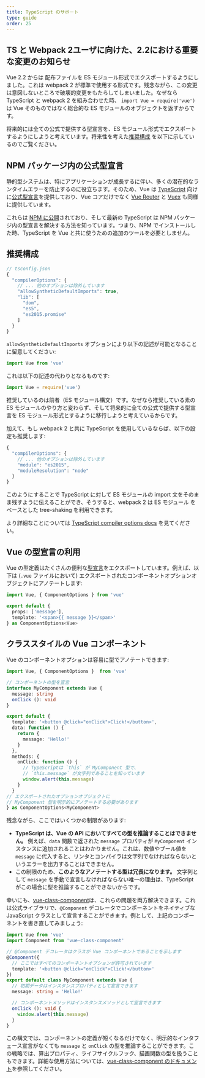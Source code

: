 ```yaml
---
title: TypeScript のサポート
type: guide
order: 25
---
```


## TS と Webpack 2ユーザに向けた、2.2における重要な変更のお知らせ

Vue 2.2 からは 配布ファイルを ES モジュール形式でエクスポートするようにしました。これは webpack 2 が標準で使用する形式です。残念ながら、この変更は意図しないところで破壊的変更をもたらしてしまいました。なぜなら TypeScript と webpack 2 を組み合わせた時、 `import Vue = require('vue')` は Vue そのものではなく総合的な ES モジュールのオブジェクトを返すからです。

将来的には全ての公式で提供する型宣言を、ES モジュール形式でエクスポートするようにしようと考えています。将来性を考えた[推奨構成](#推奨構成) を以下に示しているのでご覧ください。

## NPM パッケージ内の公式型宣言

静的型システムは、特にアプリケーションが成長するに伴い、多くの潜在的なランタイムエラーを防止するのに役立ちます。そのため、Vue は [TypeScript](https://www.typescriptlang.org/) 向けに[公式型宣言](https://github.com/vuejs/vue/tree/dev/types)を提供しており、Vue コアだけでなく [Vue Router](https://github.com/vuejs/vue-router/tree/dev/types) と [Vuex](https://github.com/vuejs/vuex/tree/dev/types) も同様に提供しています。

これらは [NPM に公開](https://unpkg.com/vue/types/)されており、そして最新の TypeScript は NPM パッケージ内の型宣言を解決する方法を知っています。つまり、NPM でインストールした時、TypeScript を Vue と共に使うための追加のツールを必要としません。

## 推奨構成

``` js
// tsconfig.json
{
  "compilerOptions": {
    // ... 他のオプションは除外しています
    "allowSyntheticDefaultImports": true,
    "lib": [
      "dom",
      "es5",
      "es2015.promise"
    ]
  }
}
```

`allowSyntheticDefaultImports` オプションにより以下の記述が可能となることに留意してください:

``` js
import Vue from 'vue'
```

これは以下の記述の代わりとなるものです:

``` js
import Vue = require('vue')
```

推奨しているのは前者（ES モジュール構文）です。なぜなら推奨している素のES モジュールのやり方と変わらず、そして将来的に全ての公式で提供する型宣言を ES モジュール形式とするように移行しようと考えているからです。

加えて、もし webpack 2 と共に TypeScript を使用しているならば、以下の設定も推奨します:

``` js
{
  "compilerOptions": {
    // ... 他のオプションは除外しています
    "module": "es2015",
    "moduleResolution": "node"
  }
}
```

このようにすることで TypeScript に対して ES モジュールの import 文をそのまま残すように伝えることができ、そうすると、webpack 2 は ES モジュール をベースとした tree-shaking を利用できます。

より詳細なことについては [TypeScript compiler options docs](https://www.typescriptlang.org/docs/handbook/compiler-options.html) を見てください。

## Vue の型宣言の利用

Vue の型定義はたくさんの便利な[型宣言](https://github.com/vuejs/vue/blob/dev/types/index.d.ts)をエクスポートしています。例えば、以下は (`.vue` ファイルにおいて) エクスポートされたコンポーネントオプションオブジェクトにアノテートします:

``` ts
import Vue, { ComponentOptions } from 'vue'

export default {
  props: ['message'],
  template: '<span>{{ message }}</span>'
} as ComponentOptions<Vue>
```

## クラススタイルの Vue コンポーネント

Vue のコンポーネントオプションは容易に型でアノテートできます:

``` ts
import Vue, { ComponentOptions }  from 'vue'

// コンポーネントの型を宣言
interface MyComponent extends Vue {
  message: string
  onClick (): void
}

export default {
  template: '<button @click="onClick">Click!</button>',
  data: function () {
    return {
      message: 'Hello!'
    }
  },
  methods: {
    onClick: function () {
      // TypeScriptは `this` が MyComponent 型で、
      // `this.message` が文字列であることを知っています
      window.alert(this.message)
    }
  }
// エクスポートされたオプションオブジェクトに
// MyComponent 型を明示的にアノテートする必要があります
} as ComponentOptions<MyComponent>
```

残念ながら、ここではいくつかの制限があります:

- __TypeScript は、Vue の API においてすべての型を推論することはできません。__ 例えば、`data` 関数で返された `message` プロパティが `MyComponent` インスタンスに追加されることはわかりません。これは、数値やブール値を `message` に代入すると、リンタとコンパイラは文字列でなければならないというエラーを出力することはできません。
- この制限のため、__このようなアノテートする型は冗長になります。__ 文字列として `message` を手動で宣言しなければならない唯一の理由は、TypeScript がこの場合に型を推論することができないからです。

幸いにも、[vue-class-component](https://github.com/vuejs/vue-class-component)は、これらの問題を両方解決できます。これは公式ライブラリで、`@Component` デコレータでコンポーネントをネイティブな JavaScript クラスとして宣言することができます。例として、上記のコンポーネントを書き直してみましょう:

``` ts
import Vue from 'vue'
import Component from 'vue-class-component'

// @Component デコレータはクラスが Vue コンポーネントであることを示します
@Component({
  // ここではすべてのコンポーネントオプションが許可されています
  template: '<button @click="onClick">Click!</button>'
})
export default class MyComponent extends Vue {
  // 初期データはインスタンスプロパティとして宣言できます
  message: string = 'Hello!'

  // コンポーネントメソッドはインスタンスメソッドとして宣言できます
  onClick (): void {
    window.alert(this.message)
  }
}
```

この構文では、コンポーネントの定義が短くなるだけでなく、明示的なインタフェース宣言がなくても `message` と `onClick` の型を推論することができます。この戦略では、算出プロパティ、ライフサイクルフック、描画関数の型を扱うこともできます。詳細な使用方法については、[vue-class-component のドキュメント](https://github.com/vuejs/vue-class-component#vue-class-component)を参照してください。
